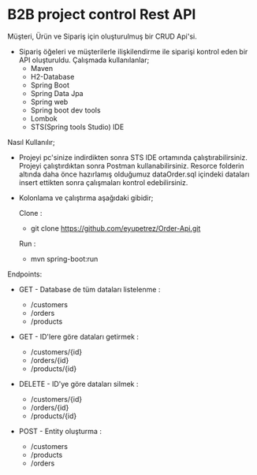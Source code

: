 # B2B project control Rest API

Müşteri, Ürün ve Sipariş için oluşturulmuş bir CRUD Api'si.
- Sipariş öğeleri ve müşterilerle ilişkilendirme ile siparişi kontrol eden bir API oluşturuldu. Çalışmada kullanılanlar; 
  - Maven
  - H2-Database
  - Spring Boot
  - Spring Data Jpa
  - Spring web
  - Spring boot dev tools
  - Lombok
  - STS(Spring tools Studio) IDE
    
Nasıl Kullanılır;
  - Projeyi pc'sinize indirdikten sonra STS IDE ortamında çalıştırabilirsiniz. Projeyi çalıştırdıktan sonra Postman kullanabilirsiniz. Resorce folderin altında daha önce hazırlamış olduğumuz dataOrder.sql içindeki dataları insert ettikten sonra çalışmaları kontrol edebilirsiniz. 
  - Kolonlama ve çalıştırma aşağıdaki gibidir;
    
    Clone : 
     - git clone https://github.com/eyupetrez/Order-Api.git
     
    Run : 
     - mvn spring-boot:run

   Endpoints: 
   -  GET - Database de tüm dataları listelenme :
      - /customers
      - /orders
      - /products
      
   -  GET - ID'lere göre dataları getirmek :
      - /customers/{id}
      - /orders/{id}
      - /products/{id}
     
   - DELETE - ID'ye göre dataları silmek : 
       - /customers/{id}
       - /orders/{id}
       - /products/{id}
    
   - POST - Entity oluşturma : 
      - /customers
      - /products
      - /orders
      
